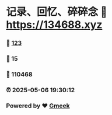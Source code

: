 # 记录、回忆、碎碎念 :link: https://134688.xyz 
### :page_facing_up: [123](https://134688.xyz/tag.html) 
### :speech_balloon: 15 
### :hibiscus: 110468 
### :alarm_clock: 2025-05-06 19:30:12 
### Powered by :heart: [Gmeek](https://github.com/Meekdai/Gmeek)
